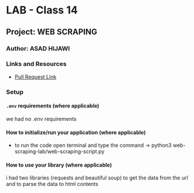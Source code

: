 # LAB - Class 14

## Project: WEB SCRAPING

### Author: ASAD HIJAWI

### Links and Resources

- [Pull Request Link](https://github.com/asadhijj/Web-Scraping-Lab/pull/1)


### Setup

#### `.env` requirements (where applicable)

we had no .env requirements

#### How to initialize/run your application (where applicable)

- to run the code open terminal and type the command -> python3 web-scraping-lab/web-scraping-script.py

#### How to use your library (where applicable)
i had two libraries (requests and beautiful soup) to get the data from the url and to parse the data to html contents 
